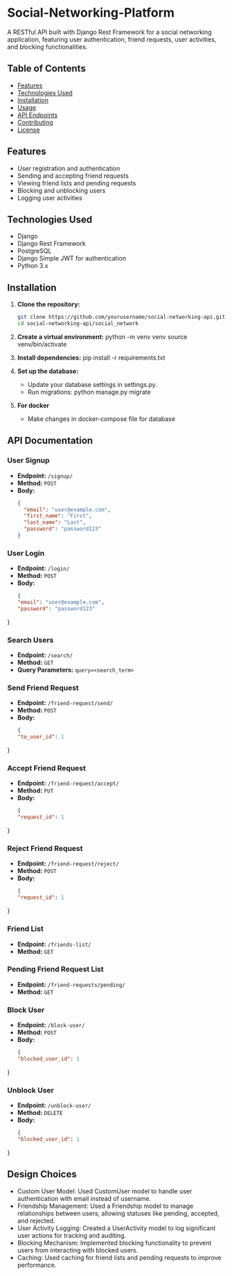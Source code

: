 # Social-Networking-Platform

A RESTful API built with Django Rest Framework for a social networking application, featuring user authentication, friend requests, user activities, and blocking functionalities.

## Table of Contents

- [Features](#features)
- [Technologies Used](#technologies-used)
- [Installation](#installation)
- [Usage](#usage)
- [API Endpoints](#api-endpoints)
- [Contributing](#contributing)
- [License](#license)

## Features

- User registration and authentication
- Sending and accepting friend requests
- Viewing friend lists and pending requests
- Blocking and unblocking users
- Logging user activities

## Technologies Used

- Django
- Django Rest Framework
- PostgreSQL
- Django Simple JWT for authentication
- Python 3.x

## Installation

1. **Clone the repository:**

   ```bash
   git clone https://github.com/yourusername/social-networking-api.git
   cd social-networking-api/social_network

2. **Create a virtual environment:**
    python -m venv venv
    source venv/bin/activate
 
3. **Install dependencies:**
    pip install -r requirements.txt

4. **Set up the database:**
    - Update your database settings in settings.py.
    - Run migrations:
        python manage.py migrate
      
5. **For docker**
    - Make changes in docker-compose file for database

## API Documentation

### User Signup
- **Endpoint:** `/signup/`
- **Method:** `POST`
- **Body:**
  ```json
  {
    "email": "user@example.com",
    "first_name": "First",
    "last_name": "Last",
    "password": "password123"
  }

### User Login
- **Endpoint:** `/login/`
- **Method:** `POST`
- **Body:**
  ```json
  {
  "email": "user@example.com",
  "password": "password123"
}

### Search Users
- **Endpoint:** `/search/`
- **Method:** `GET`
- **Query Parameters:** `query=<search_term>`

### Send Friend Request
- **Endpoint:** `/friend-request/send/`
- **Method:** `POST`
- **Body:**
  ```json
  {
  "to_user_id": 1
}

### Accept Friend Request
- **Endpoint:** `/friend-request/accept/`
- **Method:** `PUT`
- **Body:**
  ```json
  {
  "request_id": 1
}

### Reject Friend Request
- **Endpoint:** `/friend-request/reject/`
- **Method:** `POST`
- **Body:**
  ```json
  {
  "request_id": 1
}

### Friend List
- **Endpoint:** `/friends-list/`
- **Method:** `GET`

### Pending Friend Request List
- **Endpoint:** `/friend-requests/pending/`
- **Method:** `GET`

### Block User
- **Endpoint:** `/block-user/`
- **Method:** `POST`
- **Body:**
  ```json
  {
  "blocked_user_id": 1
}

### Unblock User
- **Endpoint:** `/unblock-user/`
- **Method:** `DELETE`
- **Body:**
  ```json
  {
  "blocked_user_id": 1
}

## Design Choices
- Custom User Model: Used CustomUser model to handle user authentication with email instead of username.
- Friendship Management: Used a Friendship model to manage relationships between users, allowing statuses like pending, accepted, and rejected.
- User Activity Logging: Created a UserActivity model to log significant user actions for tracking and auditing.
- Blocking Mechanism: Implemented blocking functionality to prevent users from interacting with blocked users.
- Caching: Used caching for friend lists and pending requests to improve performance.

